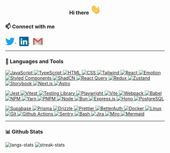 <h3 align="center">Hi there <img src="images/Hi.gif" height="32"></h2>

### **📫 Connect with me**

<p align="left">
   <a href="https://twitter.com/ShariqAsadi" target="_blank" style='margin-right:10px;' rel="noreferrer">
    <img align="center" src="images/twitter.svg" alt="twitter" height="30px" width="30px" title="Twitter / X"/>
  </a>
  <a href="https://www.linkedin.com/in/shariq-asadi/" target="_blank" style='margin-right:10px;' rel="noreferrer">
    <img align="center" src="images/linkedin.svg" alt="linkedin" height="30px" width="30px" title="LinkedIn"/>
  </a>
  <a href="mailto:shariq.asadi@gmail.com" target="_blank" rel="noreferrer">
    <img align="center" src="images/gmail.svg" alt="email" height="30px" width="30px" title="Gmail"/>
  </a>
</p>

---

### **🔨 Languages and Tools**

<p align="left">
  <a href="https://developer.mozilla.org/docs/Web/JavaScript" target="_blank">
    <img src="https://go-skill-icons.vercel.app/api/icons?i=javascript" title="JavaScript" />
  </a>
  <a href="https://www.typescriptlang.org/" target="_blank">
    <img src="https://go-skill-icons.vercel.app/api/icons?i=typescript" title="TypeScript" />
  </a>
  <a href="https://developer.mozilla.org/docs/Web/HTML" target="_blank">
    <img src="https://go-skill-icons.vercel.app/api/icons?i=html" title="HTML" />
  </a>
  <a href="https://developer.mozilla.org/docs/Web/CSS" target="_blank">
    <img src="https://go-skill-icons.vercel.app/api/icons?i=css" title="CSS" />
  </a>
  <a href="https://tailwindcss.com/" target="_blank">
    <img src="https://go-skill-icons.vercel.app/api/icons?i=tailwind" title="Tailwind" />
  </a>
  <a href="https://react.dev/" target="_blank">
    <img src="https://go-skill-icons.vercel.app/api/icons?i=react" title="React" />
  </a>
  <a href="https://emotion.sh/docs/introduction" target="_blank">
    <img src="https://go-skill-icons.vercel.app/api/icons?i=emotion" title="Emotion" />
  </a>
  <a href="https://styled-components.com/" target="_blank">
    <img src="https://go-skill-icons.vercel.app/api/icons?i=styledcomponents" title="Styled Components" />
  </a>
  <a href="https://ui.shadcn.com/" target="_blank">
    <img src="https://go-skill-icons.vercel.app/api/icons?i=shadcn" title="ShadCN" />
  </a>
  <a href="https://tanstack.com/query/latest" target="_blank">
    <img src="https://go-skill-icons.vercel.app/api/icons?i=reactquery" title="React Query" />
  </a>
  <a href="https://redux.js.org/" target="_blank">
    <img src="https://go-skill-icons.vercel.app/api/icons?i=redux" title="Redux" />
  </a>
  <a href="https://docs.pmnd.rs/zustand/getting-started/introduction" target="_blank">
    <img src="https://go-skill-icons.vercel.app/api/icons?i=zustand" title="Zustand" />
  </a>
  <a href="https://storybook.js.org/" target="_blank">
    <img src="https://go-skill-icons.vercel.app/api/icons?i=storybook" title="Storybook" />
  </a>
  <a href="https://nextjs.org/" target="_blank">
    <img src="https://go-skill-icons.vercel.app/api/icons?i=nextjs" title="Next.js" />
  </a>
  <a href="https://astro.build/" target="_blank">
    <img src="https://go-skill-icons.vercel.app/api/icons?i=astro" title="Astro" />
  </a>
</p>
<p align="left">
  <a href="https://jestjs.io/" target="_blank">
    <img src="https://go-skill-icons.vercel.app/api/icons?i=jest" title="Jest" />
  </a>
  <a href="https://vitest.dev/" target="_blank">
    <img src="https://go-skill-icons.vercel.app/api/icons?i=vitest" title="Vitest" />
  </a>
  <a href="https://testing-library.com/" target="_blank">
    <img src="https://go-skill-icons.vercel.app/api/icons?i=testinglibrary" title="Testing Library" />
  </a>
  <a href="https://playwright.dev/" target="_blank">
    <img src="https://go-skill-icons.vercel.app/api/icons?i=playwright" title="Playwright" />
  </a>
  <a href="https://vitejs.dev/" target="_blank">
    <img src="https://go-skill-icons.vercel.app/api/icons?i=vite" title="Vite" />
  </a>
  <a href="https://webpack.js.org/" target="_blank">
    <img src="https://go-skill-icons.vercel.app/api/icons?i=webpack" title="Webpack" />
  </a>
  <a href="https://babeljs.io/" target="_blank">
    <img src="https://go-skill-icons.vercel.app/api/icons?i=babel" title="Babel" />
  </a>
  <a href="https://www.npmjs.com/" target="_blank">
    <img src="https://go-skill-icons.vercel.app/api/icons?i=npm" title="NPM" />
  </a>
  <a href="https://yarnpkg.com/" target="_blank">
    <img src="https://go-skill-icons.vercel.app/api/icons?i=yarn" title="Yarn" />
  </a>
  <a href="https://pnpm.io/" target="_blank">
    <img src="https://go-skill-icons.vercel.app/api/icons?i=pnpm" title="PNPM" />
  </a>
  <a href="https://nodejs.org/" target="_blank">
    <img src="https://go-skill-icons.vercel.app/api/icons?i=nodejs" title="Node" />
  </a>
  <a href="https://bun.sh/" target="_blank">
    <img src="https://go-skill-icons.vercel.app/api/icons?i=bun" title="Bun" />
  </a>
  <a href="https://expressjs.com/" target="_blank">
    <img src="https://go-skill-icons.vercel.app/api/icons?i=expressjs" title="Express.js" />
  </a>
  <a href="https://hono.dev/" target="_blank">
    <img src="https://go-skill-icons.vercel.app/api/icons?i=hono" title="Hono" />
  </a>
  <a href="https://www.postgresql.org/" target="_blank">
    <img src="https://go-skill-icons.vercel.app/api/icons?i=postgresql" title="PostgreSQL" />
  </a>
</p>
<p align="left">
  <a href="https://supabase.com/" target="_blank">
    <img src="https://go-skill-icons.vercel.app/api/icons?i=supabase" title="Supabase" />
  </a>
  <a href="https://www.prisma.io/" target="_blank">
    <img src="https://go-skill-icons.vercel.app/api/icons?i=prisma" title="Prisma" />
  </a>
  <a href="https://orm.drizzle.team/" target="_blank">
    <img src="https://go-skill-icons.vercel.app/api/icons?i=drizzle" title="Drizzle" />
  </a>
  <a href="https://prettier.io/" target="_blank">
    <img src="https://go-skill-icons.vercel.app/api/icons?i=prettier" title="Prettier" />
  </a>
  <a href="https://github.com/BetterAuth/betterauth" target="_blank">
    <img src="https://go-skill-icons.vercel.app/api/icons?i=betterauth" title="BetterAuth" />
  </a>
  <a href="https://www.docker.com/" target="_blank">
    <img src="https://go-skill-icons.vercel.app/api/icons?i=docker" title="Docker" />
  </a>
  <a href="https://www.linux.org/" target="_blank">
    <img src="https://go-skill-icons.vercel.app/api/icons?i=linux" title="Linux" />
  </a>
  <a href="https://git-scm.com/" target="_blank">
    <img src="https://go-skill-icons.vercel.app/api/icons?i=git" title="Git" />
  </a>
  <a href="https://github.com/features/actions" target="_blank">
    <img src="https://go-skill-icons.vercel.app/api/icons?i=githubactions" title="Github Actions" />
  </a>
  <a href="https://sentry.io/" target="_blank">
    <img src="https://go-skill-icons.vercel.app/api/icons?i=sentry" title="Sentry" />
  </a>
  <a href="https://www.gnu.org/software/bash/" target="_blank">
    <img src="https://go-skill-icons.vercel.app/api/icons?i=bash" title="Bash" />
  </a>
  <a href="https://www.atlassian.com/software/jira" target="_blank">
    <img src="https://go-skill-icons.vercel.app/api/icons?i=jira" title="Jira" />
  </a>
  <a href="https://miro.com/" target="_blank">
    <img src="https://go-skill-icons.vercel.app/api/icons?i=miro" title="Miro" />
  </a>
  <a href="https://mermaid.js.org/" target="_blank">
    <img src="https://go-skill-icons.vercel.app/api/icons?i=mermaid" title="Mermaid" />
  </a>
</p>

---

### **📊 Github Stats**

<p align='left'>
  <img src='https://github-readme-stats-shariqasadi.vercel.app/api/top-langs/?username=shariqasadi&layout=compact&theme=radical' alt="langs-stats"/>
  <img src='https://github-readme-streak-stats.herokuapp.com/?user=shariqasadi&theme=radical' alt="streak-stats" height='165'/>
</p>
